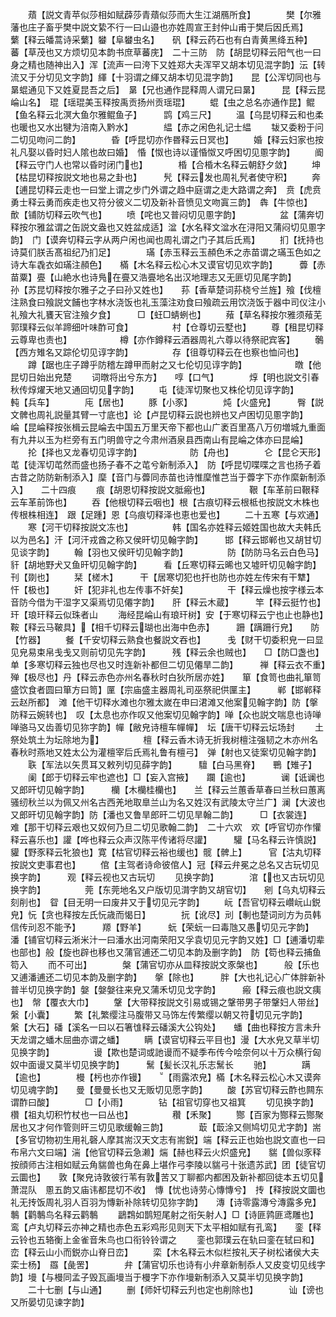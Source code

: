 <!-- { "loadSidebar": true } -->
　　薠【説文青苹似莎相如赋薜莎青薠似莎而大生江湖鴈所食】　　　　樊【尔雅藩也庄子畜乎樊中説文絷不行一曰山邉也亦姓周宣王封仲山甫于樊后因氏焉】　　　蘩【释云皤蒿诗采蘩】蠜【阜蠜虫名】　　矾【释云药石也有白青黄黑绛五种】　　　蕃【草茂也又方烦切见本韵书庶草蕃庑】　二十三防　防【胡昆切释云阳气也一曰身之精也随神出入】浑【流声一曰洿下又姓郑大夫浑罕又胡本切见混字韵】沄【转流又于分切见文字韵】緷【十羽谓之緷又胡本切见混字韵】　　昆【公浑切同也与晜蜫通见下又姓夏昆吾之后】　晜【兄也通作昆释周人谓兄曰晜】　　　昆【释云昆崘山名】　琨【瑶琨美玉释按禹贡扬州贡瑶琨】
　　蜫【虫之总名亦通作昆】鲲【鱼名释云北溟大鱼尔雅鲲鱼子】　　　鹍【鸡三尺】
　　温【乌昆切释云和也柔也暖也又水出犍为涪南入黔水】　　　　緼【赤之闲色礼记士緼
　　韨又委粉于问二切见吻问二韵】　　　　昏【呼昆切亦作昬释云日冥也】
　　婚【释云妇家也按礼凡娶以昏时妇人隂也故曰婚】　惛【怓也诗以谨惛怓又呼困切见慁字韵】
　　阍【释云守门人也常以昏时闭门也】　　　　棔【合棔木名释云朝舒夕敛】
　　坤【枯昆切释按説文地也易之卦也】　　　髠【释云发也周礼髠者使守积】
　　奔【逋昆切释云走也一曰堂上谓之步门外谓之趋中庭谓之走大路谓之奔】　贲【虎贲勇士释云勇而疾走也又符分彼义二切及新补音愤见文吻寘三韵】　犇【牛惊也】　　歕【铺防切释云吹气也】
　　喷【咤也又普闷切见慁字韵】　　　　　盆【蒲奔切释按尔雅盆谓之缶説文盎也又姓盆成适】湓【水名释文湓水在浔阳又蒲闷切见慁字韵】　门【谟奔切释云字从两户闲也闻也周礼谓之门子其后氏焉】
　　扪【抚持也诗莫们朕舌髙祖纪乃扪足】　　　　璊【赤玉释云玉頳色禾之赤苗谓之璊玉色如之诗大车毳衣如璊注頳色】　　樠【木名释云松心木又谟官切见欢字韵】　　　虋【赤苗粟】亹【山絶水也诗鳬在亹又浩亹地名出汉地理志又无匪切见尾字韵】　　　孙【苏昆切释按尔雅子之子曰孙又姓也】　　荪【香草楚词荪桡兮兰旌】飱【伐檀注熟食曰飱説文餔也字林水浇饭也礼玉藻注劝食曰飱疏云用饮浇饭于器中司仪注小礼飱大礼饔天官注飱夕食】　　　□【蚟□蜻蛚也】
　　薞【草名释按尔雅须薞芜郭璞释云似羊蹄细叶味酢可食】　　　　　村【仓尊切云墅也】
　　尊【租昆切释云尊卑也责也】　　　　　　樽【亦作鐏释云酒器周礼六尊以待祭祀宾客】
　　鷷【西方雉名又踪伦切见谆字韵】　　　　　存【徂尊切释云在也察也恤问也】
　　蹲【踞也庄子蹲乎防稽左蹲甲而射之又七伦切见谆字韵】　　　　　　暾【他昆切日始出皃楚
　　词暾将出兮东方】　　啍【口气】　　　　焞【明也説文引春秋传焞燿天地又通回切见字韵】
　　屯【徒浑切聚也又株伦切见谆字韵】　　　　軘【兵车】　　　　庉【居也】
　　豚【小豕】　　　　炖【火盛皃】　　　臀【説文髀也周礼説量其臂一寸底也】论【卢昆切释云説也辨也又卢困切见慁字韵】　　崘【昆崘释按张楫云昆崘去中国五万里天帝下都也山广袤百里髙八万仞増城九重面有九井以玉为栏旁有五门明兽守之今肃州酒泉县西南山有昆崘之体亦曰昆崘】
　　抡【择也又龙春切见谆字韵】　　　　　　防【舟也】　　　　仑【昆仑天形】芚【徒浑切芚然而盛也扬子春不之芚兮新制添入】　防【呼昆切喋喋之言也扬子着古昔之防防新制添入】穈【音门与虋同赤苗也诗惟穈惟芑当于虋字下亦作縻新制添入】　　二十四痕
　　痕【胡恩切释按説文胝瘢也】　　　　　鞎【车革前曰鞎释云车革前饰也】
　　吞【他根切释云咽也】根【古痕切释云根柢也按説文木株也传根株相连】　跟【足踵】恩【乌痕切释泽也恵也爱也】
　　二十五寒【与欢通】
　　寒【河干切释按説文冻也】　　　　　韩【国名亦姓释云姬姓国也故大夫韩氏以为邑名】汗【河汗戎酋之称又侯旰切见翰字韵】　　　邯【释云邯郸也又胡甘切见谈字韵】
　　翰【羽也又侯旰切见翰字韵】　　　　　防【防防马名云白色马】　豻【胡地野犬又鱼旰切见翰字韵】　　　看【丘寒切释云晞也又墟旰切见翰字韵】　　刊【剟也】
　　栞【槎木】　　　干【居寒切犯也扞也防也亦姓左传宋有干犨】　忓【极也】
　　奸【犯非礼也左传事不奸矣】　　　　　干【释云燥也按字様云本音防今借为干湿字又渠焉切见僊字韵】　　肝【释云木蔵】　　　竿【释云挺竹也】　玕【琅玕释云似珠者山
　　海经昆崘山有琅玕树】安【于寒切释云宁也止也静也】　　　　鞍【释云马鞁具】【相千切释云瑚也出海中色赤】　　　跚【蹒跚行皃】　　防【竹器】
　　餐【千安切释云熟食也餐説文吞也】　　　戋【财干切委积皃一曰显见皃易束帛戋戋又则前切见先字韵】　　　残【释云余也贼也】　　□【防□盏也】　　单【多寒切释云独也尽也又时连新补都但二切见僊旱二韵】　　　禅【释云衣不重】　殚【极尽也】丹【释云赤色亦州名春秋时白狄所居亦姓】　　箪【食笥也曲礼箪笥盛饮食者圆曰箪方曰笥】匰【宗庙盛主器周礼司巫祭祀供匰主】　　　郸【邯郸释云赵所都】　滩【他干切释水滩也尔雅太嵗在申曰涒滩又他案见翰字韵】防【搫防释云婉转也】　叹【太息也亦作叹又他案切见翰字韵】啴【众也説文喘息也诗啴啴骆马又齿善切见狝字韵】幝【敝皃诗檀车幝幝】　坛【唐干切释云坛场封
　　土祭处筑土为坛除地为】　　　　　檀【释云香木诗无折我树檀注强韧之木亦州名春秋时燕地又姓太公为灌檀宰后氏焉礼鲁有檀弓】　弹【射也又徒案切见翰字韵】
　　聅【军法以矢贯耳又敕列切见薛字韵】　　　驙【白马黑脊】　　鷤【雉子】
　　阑【郎于切释云牢也遮也】□【妄入宫掖】　　躝【逾也】　　　　谰【诋谰也又郎旰切见翰字韵】　　　欗【木欗桂欗也】　　兰【释云兰蕙香草春曰兰秋曰蕙离骚纫秋兰以为佩又州名古西羌地取臯兰山为名又姓汉有武陵太守兰广】澜【大波也又郎旰切见翰字韵】防【潘也又鲁旱郎旰二切见旱翰二韵】　　　□【衣裳连】　　难【那干切释云艰也又奴何乃旦二切见歌翰二韵】　二十六欢　欢【呼官切亦作懽释云喜乐也】讙【哗也释云众声汉陈平传诸将尽讙】　　　驩【马名释云许慎説】　貛【野豕释云牝狼也】寛【枯官切释云裕也缓也】髋【髀上】　　　官【沽丸切释按説文吏事君也】
　　倌【主驾者诗命彼倌人】冠【释云弁冕之总名又古玩切见换字韵】　　　观【释云视也又古玩切
　　见换字韵】　　　　涫【也又古玩切见换字韵】　　　　　莞【东莞地名又户版切见潸字韵又胡官切】　　剜【乌丸切释云刻削也】　眢【目无明一曰废井又于切见元字韵】
　　岏【吾官切释云巑岏山鋭皃】忨【贪也释按左氏忨歳而愒日】　　　　抏【讹尽】刓【剸也楚词刓方为员韩信传刓忍不能予】　　　羱【野羊】　　　蚖【荣蚖一曰毒虺又愚切见元字韵】　　　潘【铺官切释云淅米汁一曰潘水出河南荣阳又孚袁切见元字韵又姓】□【逋潘切辈也部也】般【旋也辟也移也又蒲官逋还二切见本韵及删字韵】　防【笱也释云捕鱼笱入
　　而不可出】　　　　槃【蒲官切亦从皿释按説文豕槃也】　　　般【乐也又逋潘逋还二切见本韵及删字韵】　　搫【除也】　　　胖【大也礼记心广体胖新补普半切见换字韵】媻【媻媻往来皃又蒲禾切见戈字韵】　　　瘢【释云痕也説文痍也】　幋【覆衣大巾】
　　鞶【大带释按説文引易或锡之鞶带男子带鞶妇人带丝】　　　　　縏【小囊】
　　繁【礼繁缨注马腹带又马饰左传繁缨以朝又符切见元字韵】　　　　縏【大石】磻【溪名一曰以石箸隿释云磻溪大公钩处】　　蟠【曲也释按方言未升天龙谓之蟠木屈曲亦谓之蟠】
　　瞒【谟官切释云平目也】漫【大水皃又草半切见换字韵】　　　　　谩【欺也楚词或訑谩而不疑季布传今哙奈何以十万众横行匈奴中面谩又莫半切见换字韵】　　　鬗【髪长汉礼乐志鬗长
　　驰】　　　　蹒【逾也】　　　　槾【杇也亦作镘】　　【雨露浓皃】樠【木名释云松心木又谟奔切见魂字韵】　　曼【曼曼长也又无贩切见愿字韵】
　　酸【苏官切释云酢也闗东谓酢曰酸】　　　　□【小雨】　　　　钻【祖官切穿也又祖箕
　　切见换字韵】　　　欑【祖丸切积竹杖也一曰丛也】　　　　　穳【禾聚】
　　酂【百家为酂释云酂聚居也又才何作管则旰三切见歌缓翰三韵】　　　　菆【菆涂又侧鸠切见尤字韵】耑【多官切物初生用礼磬人摩其耑汉天文志有耑鋭】端【释云正也始也説文直也一曰布帛六文曰端】湍【他官切释云急濑】煓【赫也释云火炽盛皃】　　貒【兽似豕释按顔师古注相如赋云角貒兽也角在鼻上堪作弓李陵以貒弓十张遗苏武】团【徒官切云圜也】　　敦【聚皃诗敦彼行苇有敦苦又丁聊都内都困及新补都回徒本五切见萧混队　慁五韵又庙讳都昆切不收】　慱【忧也诗劳心慱慱兮】　抟【释按説文圜也礼无抟饭周礼羽人百羽为慱新补除转切见狝字韵】　　漙【诗零露漙兮漙露多皃】鷒【鹳鷒鸟名释云鹳鷒
　　鶝鶔如鹊短尾射之衔矢射人】□【诗匪鹑匪鸢雕也】　　　　　　　鸾【卢丸切释云亦神之精也赤色五彩鸡形见则天下太平相如赋有孔鸾】　　銮【释云铃也五辂衡上金雀音朱鸟也口衔铃铃谓之
　　銮也郭璞云在轨曰銮在轼曰和】　　　　　峦【释云山小而鋭亦山脊日峦】
　　栾【木名释云木似栏按礼天子树松诸侯大夫栾士杨】　羉【彘罟】　　　　弁【蒲官切乐也诗有小弁章新制忝人又皮变切见线字韵】墁【与槾同孟子毁瓦画墁当于槾字下亦作墁新制添入又莫半切见换字韵】
　　二十七删【与山通】
　　删【师奸切释云刋也定也削除也】　　　　讪【谤也又所晏切见谏字韵】
